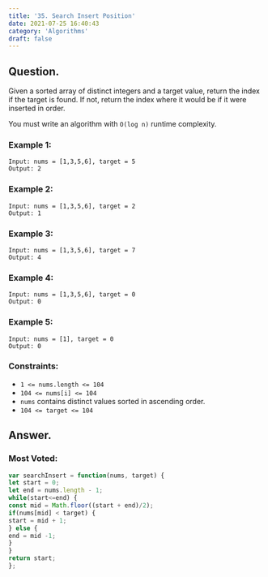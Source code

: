 ```yaml
---
title: '35. Search Insert Position'
date: 2021-07-25 16:40:43
category: 'Algorithms'
draft: false
---
```


## Question.

Given
 a sorted array of distinct integers and a target value, return the 
index if the target is found. If not, return the index where it would be
 if it were inserted in order.

You must write an algorithm with `O(log n)` runtime complexity.

### Example 1:
```
Input: nums = [1,3,5,6], target = 5
Output: 2
```

### Example 2:
```
Input: nums = [1,3,5,6], target = 2
Output: 1
```

### Example 3:
```
Input: nums = [1,3,5,6], target = 7
Output: 4
```

### Example 4:
```
Input: nums = [1,3,5,6], target = 0
Output: 0
```

### Example 5:
```
Input: nums = [1], target = 0
Output: 0
```

### Constraints: 

- `1 <= nums.length <= 104`
- `104 <= nums[i] <= 104`
- `nums` contains distinct values sorted in ascending order.
- `104 <= target <= 104`

## Answer.

### Most Voted:

```js
var searchInsert = function(nums, target) {
let start = 0;
let end = nums.length - 1;
while(start<=end) {
const mid = Math.floor((start + end)/2);
if(nums[mid] < target) {
start = mid + 1;
} else {
end = mid -1;
}
}
return start;
};
```
